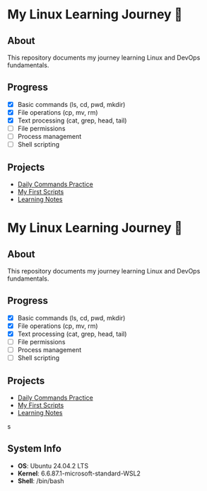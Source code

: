 # My Linux Learning Journey 🐧

## About
This repository documents my journey learning Linux and DevOps fundamentals.

## Progress
- [x] Basic commands (ls, cd, pwd, mkdir)
- [x] File operations (cp, mv, rm)
- [x] Text processing (cat, grep, head, tail)
- [ ] File permissions
- [ ] Process management
- [ ] Shell scripting

## Projects
- [Daily Commands Practice](./exercises/daily-commands.md)
- [My First Scripts](./scripts/)
- [Learning Notes](./notes/)
# My Linux Learning Journey 🐧

## About
This repository documents my journey learning Linux and DevOps fundamentals.

## Progress
- [x] Basic commands (ls, cd, pwd, mkdir)
- [x] File operations (cp, mv, rm)
- [x] Text processing (cat, grep, head, tail)
- [ ] File permissions
- [ ] Process management
- [ ] Shell scripting

## Projects
- [Daily Commands Practice](./exercises/daily-commands.md)
- [My First Scripts](./scripts/)
- [Learning Notes](./notes/)



s


## System Info
- **OS**: Ubuntu 24.04.2 LTS
- **Kernel**: 6.6.87.1-microsoft-standard-WSL2
- **Shell**: /bin/bash
